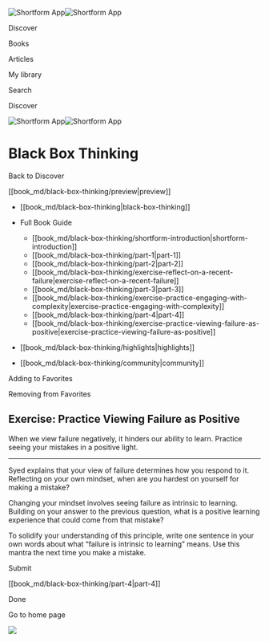 ![Shortform App](/img/logo.36a2399e.svg)![Shortform App](/img/logo-dark.70c1b072.svg)

Discover

Books

Articles

My library

Search

Discover

![Shortform App](/img/logo.36a2399e.svg)![Shortform App](/img/logo-dark.70c1b072.svg)

# Black Box Thinking

Back to Discover

[[book_md/black-box-thinking/preview|preview]]

  * [[book_md/black-box-thinking|black-box-thinking]]
  * Full Book Guide

    * [[book_md/black-box-thinking/shortform-introduction|shortform-introduction]]
    * [[book_md/black-box-thinking/part-1|part-1]]
    * [[book_md/black-box-thinking/part-2|part-2]]
    * [[book_md/black-box-thinking/exercise-reflect-on-a-recent-failure|exercise-reflect-on-a-recent-failure]]
    * [[book_md/black-box-thinking/part-3|part-3]]
    * [[book_md/black-box-thinking/exercise-practice-engaging-with-complexity|exercise-practice-engaging-with-complexity]]
    * [[book_md/black-box-thinking/part-4|part-4]]
    * [[book_md/black-box-thinking/exercise-practice-viewing-failure-as-positive|exercise-practice-viewing-failure-as-positive]]
  * [[book_md/black-box-thinking/highlights|highlights]]
  * [[book_md/black-box-thinking/community|community]]



Adding to Favorites 

Removing from Favorites 

## Exercise: Practice Viewing Failure as Positive

When we view failure negatively, it hinders our ability to learn. Practice seeing your mistakes in a positive light.

* * *

Syed explains that your view of failure determines how you respond to it. Reflecting on your own mindset, when are you hardest on yourself for making a mistake?

Changing your mindset involves seeing failure as intrinsic to learning. Building on your answer to the previous question, what is a positive learning experience that could come from that mistake?

To solidify your understanding of this principle, write one sentence in your own words about what “failure is intrinsic to learning” means. Use this mantra the next time you make a mistake.

Submit 

[[book_md/black-box-thinking/part-4|part-4]]

Done

Go to home page 

![](https://bat.bing.com/action/0?ti=56018282&Ver=2&mid=855839bf-feaa-48e6-9a3e-51c70e6f240f&sid=201ffde0635411ee902411d77b750559&vid=20202bf0635411ee9ac03f2e618b0b9f&vids=0&msclkid=N&pi=0&lg=en-US&sw=800&sh=600&sc=24&nwd=1&tl=Shortform%20%7C%20Book&p=https%3A%2F%2Fwww.shortform.com%2Fapp%2Fbook%2Fblack-box-thinking%2Fexercise-practice-viewing-failure-as-positive&r=&lt=279&evt=pageLoad&sv=1&rn=245964)

